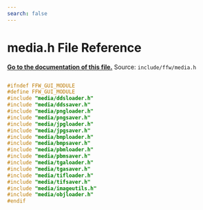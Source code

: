 ```yaml
---
search: false
---
```


# media.h File Reference

**[Go to the documentation of this file.](media_8h.md)**
Source: `include/ffw/media.h`

    
    
    
    
    
    
    
    
    
    
    
    
    
    
    
    
    
    
    
    
    
```cpp

#ifndef FFW_GUI_MODULE
#define FFW_GUI_MODULE
#include "media/ddsloader.h"
#include "media/ddssaver.h"
#include "media/pngloader.h"
#include "media/pngsaver.h"
#include "media/jpgloader.h"
#include "media/jpgsaver.h"
#include "media/bmploader.h"
#include "media/bmpsaver.h"
#include "media/pbmloader.h"
#include "media/pbmsaver.h"
#include "media/tgaloader.h"
#include "media/tgasaver.h"
#include "media/tifloader.h"
#include "media/tifsaver.h"
#include "media/imageutils.h"
#include "media/objloader.h"
#endif
```


    
  
